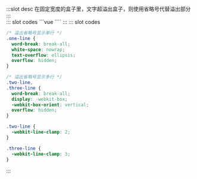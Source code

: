 <ContainerBox title="基础用法">
:::slot desc
在固定宽度的盒子里，文字超溢出盒子，则使用省略号代替溢出部分
:::
<div class="demoBox">
<Styles-Ellipsis-index />
</div>

<ShowCode>
::: slot codes
```vue
<template>
  <div class="Ellipsis">
    <div class="one-line">测试测试测试测试</div>
    <hr />
    <div class="two-line">测试测试测试测试测试测试测试</div>
    <hr />
    <div class="three-line">测试测试测试测试测试测试测试测试测试测试</div>
  </div>
</template>
<style scoped lang="less">
.Ellipsis {
  position: relative;
  div {
    // display: flex; //注：flex布局会使其失效
    width: 20vw;
    font-size: 3vw;
  }
}
</style>
````
:::
</ShowCode>

<ShowCode>
::: slot codes

```css
/* 溢出省略号显示单行 */
.one-line {
  word-break: break-all;
  white-space: nowrap;
  text-overflow: ellipsis;
  overflow: hidden;
}

/* 溢出省略号显示多行 */
.two-line,
.three-line {
  word-break: break-all;
  display: -webkit-box;
  -webkit-box-orient: vertical;
  overflow: hidden;
}

.two-line {
  -webkit-line-clamp: 2;
}

.three-line {
  -webkit-line-clamp: 3;
}
```

:::
</ShowCode>
</ContainerBox>
